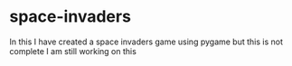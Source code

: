 # space-invaders
In this I have created a space invaders game using pygame but this is not complete I am still working on this
